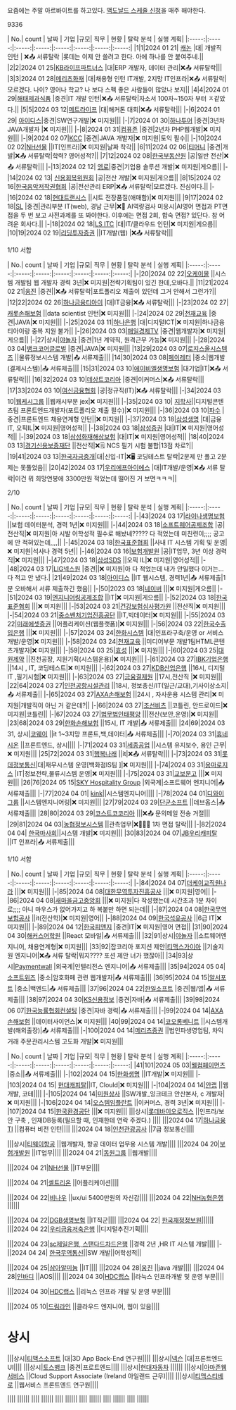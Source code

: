 


요즘에는 주말 아르바이트를 하고있다. [맥도날드 스케줄 신청](https://people.mcd.co.kr/main/login.do)을 매주 해야한다.

9336



| No.| count |  날짜  | 기업 |규모| 직무 | 현황 | 탈락 분석 | 실행 계획|
|:-----:|:-----:|:-----:|:-----:|:-----:|:-----:|:-----:|:-----:|
|1|1|2024 01 21| [캐논](https://recruit.lotte.co.kr/apply/announcement) |대| 개발직 인턴 | ❌📤 서류탈락 |롯데는 이제 안 쓸려고 한다. 아에 하나를 안 붙여주네.||
|2|2|2024 01 25|[KB라이프파트너스](https://kblifepartners.recruiter.co.kr/app/jobnotice/view?systemKindCode=MRS2&jobnoticeSn=168063) |대|ERP 개발자, 데이터 관리|❌📤 서류탈락|||
|3|3|2024 01 28|[메리츠화재](https://recruit.meritzfire.com/noticeView.rc) |대|채용형 인턴 IT개발, 2지망 IT인프라|❌📤 서류탈락|모르겠다. 나이? 영어나 학교? 나 보다 스펙 좋은 사람들이 많았나 보지||
|4|4|2024 01 29|[해태제과식품](https://recruit.ht.co.kr/notification/view.aspx?EMP_NO=00438) |중견|IT 개발 인턴|❌📤 서류탈락|자소서 100자~150자 부터 ㅈ같았다.||
|5|5|2024 03 12|[메트라이프](https://brand.metlife.co.kr/ep/hack/methack4job.do#about) |대|해커톤 대회|❌📤 서류탈락|||
|-|6|2024 01 29| [아이디스](https://recruit.idis.co.kr:1007/_service/idis/apply_site/apply/recruit_default.asp)|중견|SW연구개발|❌ 미지원|||
|-|7|2024 01 30|[하나투어](https://www.jobkorea.co.kr/Recruit/GI_Read/43460311?Oem_Code=C1) |중견|3년차 JAVA개발자 |❌ 미지원|||
|-|8|2024 01 31|[컴퓨존](https://www.jobkorea.co.kr/Recruit/GI_Read/43820265?Oem_Code=C1) |중견|2년차 PHP웹개발|❌ 미지원|||
|-|9|2024 02 07|[KCC](https://recruit.kccworld.co.kr/recruit/recruitMain.do?SiteType=A) |중견|JAVA 개발자|❌ 미지원|토익 필수||
|-|10|2024 02 02|[NH선물](http://ir.futures.co.kr/recruit/noticeList.do?bbsType=RNEW) ||IT[인프라]|❌ 미지원|날짜 착각||
|6|11|2024 02 06|[티머니](https://tmoney.recruiter.co.kr/app/jobnotice/view?systemKindCode=MRS2&jobnoticeSn=169275) |중견|개발|❌📤 서류탈락|학력? 영어성적?||
|7|12|2024 02 08|[한국부동산원](https://reb.incruit.com/hire/viewhire.asp?projectid=101) |공|일반 전산|❌📤 서류탈락|||
|-|13|2024 02 12| [엠로](https://emro.recruiter.co.kr/app/jobnotice/view?systemKindCode=MRS2&jobnoticeSn=169591&recruitKindCode=BASIC)|중견|기업용 솔루션 개발|❌ 미지원|게으름||
|-|14|2024 02 13| [신용회복위원회](https://ccrs.career.co.kr/jobs/jobs_view.asp?ID=1001) |공|전산 개발|❌ 미지원|게으름||
|8|15|2024 02 16|[한국음악저작권협회](https://www.komca.or.kr/service2/service_130301_info.jsp#) |공|전산관리 ERP|❌📤 서류탈락|모르겠다. 진심이다.||
|-|16|2024 02 18|[현대트랜시스](https://hyundai-transys.recruiter.co.kr/career/jobs/12765) ||시트 전장품질(애매함)|❌ 미지원|||
|9|17|2024 02 18|[SL](https://slworld.recruiter.co.kr/app/applicant/jobnotice/popupNoticeList/?applicantActionCode=SHOW_NOTICE) |중견|관리부분 IT(web), 경남 근무|❌🤖 AI역량검사 미응시|AI영어 면접과 PT면접을 두 번 보고 사전과제를 또 봐야한다. 이후에는 면접 2회, 합숙 면접? 있단다. 참 어려운 회사다.||
|-|18|2024 02 18|[LS ITC](https://lsitc.recruiter.co.kr/app/jobnotice/view?systemKindCode=MRS2&jobnoticeSn=170694) |대|IT/클라우드 인턴|❌ 미지원|게으름||
|10|19|2024 02 19|[리딩투자증권](https://www.kofia.or.kr/brd/m_96/view.do?seq=28238&srchFr=&srchTo=&srchWord=&srchTp=&multi_itm_seq=0&itm_seq_1=0&itm_seq_2=0&company_cd=&company_nm=&page=1) ||IT개발(웹) |❌📤 서류탈락|||


1/10 서합


| No.| count |  날짜  | 기업 |규모| 직무 | 현황 | 탈락 분석 | 실행 계획|
|:-----:|:-----:|:-----:|:-----:|:-----:|:-----:|:-----:|:-----:|
|-|20|2024 02 22|[오케이몰](https://www.okmall.com/company/recruit) ||시스템 개발팀 웹 개발자 경력 3년|❌ 미지원|전략기획팀이 있긴 한데,오바다.||
|11|21|2024 02 21|[웅진](https://woongjinit-recruiter.career.greetinghr.com/o/101060) |중견||❌📤 서류탈락|포트폴리오 제출이 있던데 그거 안해서 그런가?||
|12|22|2024 02 26|[하나금융티아이](https://hanati.recruiter.co.kr/app/jobnotice/view?systemKindCode=MRS2&jobnoticeSn=170506) |대|IT금융|❌📤 서류탈락|||
|-|23|2024 02 27|[캐롯손해보험](https://career.carrotins.com/o/100854) ||data scientist 인턴|❌ 미지원|||
|-|24|2024 02 29|[천재교육](https://www.jobkorea.co.kr/Recruit/GI_Read/43723654?Oem_Code=C1&sc=15) |중견|JAVA|❌ 미지원|||
|-|25|2024 03 11|[하나은행]() |대|디지털ICT|❌ 미지원|하나금융티아이랑 중복 지원 불가||
|-|26|2024 03 03|[매일경제TV](https://recruit.mbn.co.kr/pages/recruit_view.php?recruit_seq_no=214&page=1) |중견|웹개발자|❌ 미지원|게으름||
|-|27|상시|[야놀자](https://careers.yanolja.co/o/101304) |중견|1년 계약직, 원격근무 가능|❌ 미지원|||
|-|28|2024 03 04|[뱅크코어글로벌](https://www.jobkorea.co.kr/Recruit/Booth_GI_Read/44015204?Oem_Code=C1&productType=TopClass&logpath=0) |중견|JAVA|❌ 미지원|||
|13|29|2024 03 07|[로지스올시스템즈](https://recruit.logisall.com/regview?rn=MTAwODE3) ||물류정보시스템 개발|📤 서류제출|||
|14|30|2024 03 08|[페이레터](https://www.jobkorea.co.kr/Recruit/GI_Read/43726204?Oem_Code=C1&sc=15) |중소|웹개발(결제시스템)|📤 서류제출|||
|15|31|2024 03 10|[에이비엘생명보험](https://abl.recruiter.co.kr/career/home) |대기업|IT|❌📤 서류탈락|||
|16|32|2024 03 10|[데상트코리아](https://descentekorea.recruiter.co.kr/appsite/company/index) |중견|이커머스|❌📤 서류탈락|||
|17|33|2024 03 10|[여신금융협회](https://www.crefia.or.kr/portal/news/recruit/recruitGuide.xx) |공|정규직(IT)|❌📤 서류탈락|||
|-|34|2024 03 10|[웹케시그룹](https://www.saramin.co.kr/zf_user/jobs/relay/view?isMypage=no&rec_idx=47640451&recommend_ids=eJxdkMkRAzEIBKPxHxjOtwNR%2FlmY0tpi18%2FWqOZAA25supL5FW8NBznLKpI%2FXLofDA7Y%2BW5FHDGYnLihGIqOWee031ElwhSNsVGF4fQoAn4UufBbBErFU0S9rGZGq6x0vC1b8EGJ6lUTlUYxaiWJHEQfQPimIndQ%2FEZkbucPgHRH3g%3D%3D&view_type=search&searchword=%EC%9B%B9%EC%BC%80%EC%8B%9C&searchType=search&gz=1&t_ref_content=generic&t_ref=search&relayNonce=fc2ac6a0a21254014493&paid_fl=n&search_uuid=1ec2584d-52e6-40fd-901c-647b2b2d980e&immediately_apply_layer_open=n#seq=0) ||웹캐시부문 jex|❌ 미지원|||
|-|35|2024 03 10| [지학사](https://www.jihak.co.kr/company/recruit_list.asp)||디지털콘텐츠팀 프론트엔드개발자(포트폴리오 제출 필수)|❌ 미지원|||
|-|36|2024 03 10|[파수](https://recruit.fasoo.com/apply/242) |중견|프론트엔드 채용연계형 인턴||❌ 미지원||
|-|37|2024 03 18|[삼성생명]() |대|금융IT, 오픽IL|❌ 미지원|영어성적||
|-|38|2024 03 18|[삼성증권]() |대|IT|❌ 미지원|영어성적||
|-|39|2024 03 18|[삼성화재해상보험]() |대|IT|❌ 미지원|영어성적||
|18|40|2024 03 13|[경기신용보증재단](https://gcgf1.saramin.co.kr/service/gcgf1/2866/applicant/apply/recruit_default.asp) ||전산직|❌🗒️ NCS 필기 시험 불합|13점 차로?||
|19|41|2024 03 13|[한국자금중개](https://kmb.recruiter.co.kr/app/jobnotice/view?systemKindCode=MRS2&jobnoticeSn=173416)|대|신입-IT|❌🖥️ 코딩테스트 탈락|2문제 만 풀고 2문제는 못풀었음||
|20|42|2024 03 17|[우리에프아이에스](https://woorifis.careerlink.kr/) |대|IT개발/운영|❌📤 서류 탈락|이건 뭐 희망연봉에 3300만원 적었는데 떨어진 거 보면ㅋㅋㅋ||

2/10


| No.| count |  날짜  | 기업 |규모| 직무 | 현황 | 탈락 분석 | 실행 계획|
|:-----:|:-----:|:-----:|:-----:|:-----:|:-----:|:-----:|:-----:|
|-|43|2024 03 17|[라이나생명보험](https://linakorea.career.greetinghr.com/) ||보험 데이터분석, 경력 1년|❌ 미지원|||
|-|44|2024 03 18|[소프트웨어공제조합](https://www.ksfc.or.kr/ksfch610.do) |공|전산직|❌ 미지원|아 시발 어학성적 필수로 해놨네????? 다 적었는데 미친련이;;;; 공고에 안 적혀있는데,,,,||
|-|45|2024 03 18|[한국표준협회](https://ksa.recruitlab.co.kr/) ||사내 IT 시스템 기획 및 운영|❌ 미지원|석사나 경력 5년||
|-|46|2024 03 16|[보험개발원](https://www.kidi.or.kr/user/nd59072.do) |공|IT업무, 3년 이상 경력직|❌ 미지원|||
|-|47|2024 03 18|[삼성SDS]() ||오픽 IL|❌ 미지원|영어성적||
|-|48|2024 03 17|[LIG넥스원](https://lignex1-2024.com/?utm_source=jasoseol&utm_medium=cpc&utm_campaign=cpc) |중견||❌ 미지원|아 다 적었는데 내가 안일했다 이거는... 다 적고 안 냈다.|
|21|49|2024 03 18|[아이디스](https://recruit.idis.co.kr:1007/_service/idis/apply_site/apply/recruit_default.asp) ||IT 웹시스템, 경력1년|📤 서류제출|1분 오바해서 서류 제출하긴 했음||
|-|50|2023 03 18|[네이버](https://recruit.navercorp.com/micro/teamnaver/2024) |||❌ 미지원|게으름||
|-|51|2024 03 19|[엔지니어링공제조합](https://www.egic.co.kr/e/hp/recruit/recruitIntro.do) ||IT|❌ 미지원|게으름||
|-|52|2024 03 18|[한국표준협회](https://ksa.recruitlab.co.kr/) |||❌ 미지원|||
|-|53|2024 03 21|[건강보험심사평가원]() ||전산직|❌ 미지원|||
|-|54|2024 03 21|[중소벤처기업진흥공단](https://kosmes.applyin.co.kr/jobs/12484) ||IT,빅데이터|❌ 미지원|||
|-|55|2024 03 22|[미래에셋증권](https://recruit.securities.miraeasset.com/reMenuAction.do) ||어플리케이션(웹플랫폼)|❌ 미지원||| 
|-|56|2024 03 22|[한국수출입은행](https://koreaexim.incruit.com/hire/viewhire.asp?projectid=108) |||❌ 미지원|||
|-|57|2024 03 24|[한화시스템](https://www.hanwhain.com/web/apply/notification/view.do?rtSeq=12565) |대|인프라구축/운영 or 서비스개발/운영|❌ 미지원|||
|-|58|2024 03 24|[천재교육]() ||미디어부문 개발1팀HTML콘텐츠개발자|❌ 미지원|||
|-|59|2024 03 25|[효성](https://hyosung.recruiter.co.kr/app/jobnotice/view?systemKindCode=MRS2&jobnoticeSn=175362) |||❌ 미지원|||
|-|60|2024 03 25|[대원제약](https://daewonpharm.recruiter.co.kr/app/jobnotice/view?systemKindCode=MRS2&jobnoticeSn=175073&utm_source=jasoseol&utm_campaign=2403deawon) ||진천공장, 지원기획(시스템운용)|❌ 미지원|||
|-|61|2024 03 27|[IBK기업은행](https://ibk.incruit.com/hire/viewhire.asp?projectid=118) ||14시 , IT, 코딩테스트|❌ 미지원|||
|-|62|2024 03 27|[KDB산업은행](https://kdb.incruit.com/hire/viewhire.asp?projectid=103) ||16시, 디지털IT ,필기시험|❌ 미지원|||
|-|63|2024 03 27|[금융결제원](https://kftc.or.kr/kftc/main/EgovkftcHubMain.do) ||17시,전산직 |❌ 미지원|||
|22|64|2024 03 27|[인천공항시설관리](https://airportfc.scout.co.kr/jobinfo/jobinfo_view.asp?ID=1025) ||18시, 정보총신/IT(일근/교대),기사이상소지|📤 서류제출||
|-|65|2024 03 27|[AXA손해보험](https://axa.recruiter.co.kr/app/jobnotice/view?systemKindCode=MRS2&jobnoticeSn=175387) ||24시 , 자사운용 시스템 관리|❌ 미지원|개발직이 아닌 거 같은데?||
|-|66|2024 03 27|[조선비츠](https://apply.chosunbiz.com/notice-detail.html?noticeId=2) ||코틀린, 안드로이드|❌ 미지원|코틀린||
|-|67|2024 03 27|[법무법인태평양](https://recruit.bkl.co.kr/announcement/noticeView.do?noticeNo=86) |||전산(보안,운영)|❌ 미지원||
|23|68|2024 03 29|[한화손해보험](https://www.hanwhain.com/web/index.do) ||15시, IT 개발|📤 서류제출|||
|24|69|2024 03 31, 상시|[코웨이](https://cowayhr.recruiter.co.kr/app/jobnotice/view?systemKindCode=MRS2&jobnoticeSn=149171) ||it 1~3지망 프론트,백,데이터|📤 서류제출|||
|-|70|2024 03 31|[휴네시온](https://hunesion.com/kor/recruit/content4?viewMode=view&ca=&sel_search=&txt_search=&page=1&idx=301) ||프론트엔드, 상시||||
|-|71|2024 03 31|[세종공업](https://recruit.sjku.co.kr/hr/rec/recruit/main/controller/candidate/MainRecruitWebController/init.hr) ||시스템 유지보수, 용인 근무|❌ 미지원|||
|25|72|2024 03 31|[행복나래](https://happynarae.saramin.co.kr/apply_site/apply/view_resume) ||it|❌📤 서류탈락|||
|-|73|2024 03 31|[롯데정보통신](https://recruit.lotte.co.kr/apply/announcement/detail/21239530?compcd=30007)|대|재무시스템 운영[백화점IS팀 ]|❌ 미지원|||
|-|74|2024 03 31|[용마로지스](https://yongmalogis.recruiter.co.kr/app/jobnotice/view?systemKindCode=MRS2&jobnoticeSn=174517) |IT|정보전략,물류시스템 운영|❌ 미지원|||
|-|75|2024 03 31|[교보문고](https://ehr.kyobobook.co.kr/recr/recruit_info_2.jsp) |||❌ 미지원|||
|26|76|2024 05 15|[SKY Hospitality Group](https://www.jobkorea.co.kr/Recruit/GI_Read/44212318?Oem_Code=C1&logpath=1&stext=%ED%95%B4%EC%99%B8%EA%B7%BC%EB%AC%B4&listno=7) |외국계|소프트웨어 엔지니어|📤 서류제출|||
|-|77|2024 04 01| [kink](https://company.kinx.net/career/#s05)||시스템엔지니어||||
|-|78|2024 04 01|[디와이그룹](https://www.saramin.co.kr/zf_user/jobs/relay/pop-view?rec_idx=47824329&t_ref=main&t_ref_content=platinum_fix_expand) ||시스템엔지니어링|❌ 미지원|||
|27|79|2024 03 29|[단군소프트](https://www.jobkorea.co.kr/Recruit/Booth_GI_Read/44205983?Oem_Code=C1&productType=VVIP&logpath=0) ||데브옵스|📤 서류제출|||
|28|80|2024 03 29|[코스트코코리아](https://www.catch.co.kr/NCS/RecruitInfoDetails/394657) |||❌📤 문의메일 전송 거절|||
|29|81|2024 04 03|[농협정보시스템](https://with.nonghyup.com/jbnf/jbnfDtl.do?jbnfSqno=66355) ||관측업무|❌👨‍👨‍👦 1차 면접 탈락|||
|-|82|2024 04 04| [한국마사회]()||시스템 개발|❌ 미지원|||
|30|83|2024 04 07|[JB우리캐피탈](https://wooricap.saramin.co.kr/apply_site/recruit/view) ||IT 인프라|📤 서류제출|||


1/10 서합


| No.| count |  날짜  | 기업 |규모| 직무 | 현황 | 탈락 분석 | 실행 계획|
|:-----:|:-----:|:-----:|:-----:|:-----:|:-----:|:-----:|:-----:|
|-|84|2024 04 07|[더케이교직원나라]() |||❌ 미지원|||
|-|85|2024 04 08|[대한무역투자진흥공사](https://kotra.careerlink.kr/jobs/RC20240319003897) |||❌ 미지원|영어||
|-|86|2024 04 08|[새마을금고중앙회](https://www.kfcc.co.kr/recruit/rec0095.do) |||❌ 미지원|다 작성했는데 시간초과 1분 차이로;;;; 아니 마우스가 없어가지고 하 복붙만 하면 되는데||
|-|87|2024 04 08|[한국무역보험공사]() ||it(전산학)|❌ 미지원|영어||
|-|88|2024 04 09|[한국석유공사]() ||6급 IT|❌ 미지원|||
|-|89|2024 04 12|[한국피앤지](https://www.pgcareers.com/apac/en/search-results?keywords=%22(P%26G%20Summer%20Internship)%22) |중견|IT|❌ 미지원|영어 면접||
|31|90|2024 04 30|[해커스어학원](https://www.jobkorea.co.kr/Recruit/GI_Read/44345007?Oem_Code=C1&sc=15) ||React 모바일|📤 서류제출|||
|32|91|상시|[야놀자](https://careers.yanolja.co/o/105535) ||소트웨어엔지니어, 채용연계형|❌ 미지원|||
|33|92|잡코리아 포지션 제안|[티맥스가이아](https://tmaxcareers.ninehire.site/job_posting/bv8sZRQq) ||기술지원 엔지니어|❌📤 서류 탈락|뭐지???? 포션 제안 너가 했잖아||
|34|93|상시|[Paymentwall](https://www.jobkorea.co.kr/Recruit/GI_Read/44020490?Oem_Code=C1) |외국계|인텔리전스 엔지니어|📤 서류제출|||
|35|94|2024 05 04|[소프트위즈](https://www.jobkorea.co.kr/Recruit/GI_Read/44149759?Oem_Code=C1) |중소|암호화페 관련 웹개발자|📤 서류제출|||
|36|95|2024 04 15|[알서포트](https://www.jobkorea.co.kr/Recruit/GI_Read/44432006?Oem_Code=C1) |중소|백엔드|📤 서류제출|||
|37|96|2024 04 22|[한일소프트](https://www.jobkorea.co.kr/Recruit/GI_Read/44417626?Oem_Code=C1) |중견|웹/앱|📤 서류제출|||
|38|97|2024 04 30|[KS신용정보](https://www.jobkorea.co.kr/Recruit/GI_Read/44416261?Oem_Code=C1) |중견|자바|📤 서류제출|||
|39|98|2024 06 07|[한국능률협회컨설팅](https://www.jobkorea.co.kr/Recruit/GI_Read/44417155?Oem_Code=C1) |중견|자바 경력|📤 서류제출|||
|-|99|2024 04 14|[AXA손해보험]() ||데이터사이언스|❌ 미지원|||
|40|99|2024 04 14|[코오롱베니트](https://dream.kolon.com/RECRUIT_KOLON/hr/rec/recruit/main/controller/candidate/MainRecruitWebController/init.hr) ||시스템개발(해외출장)|📤 서류제출|||
|-|100|2024 04 14|[메리츠증권](https://meritz.applyin.co.kr/jobs/12919) ||법인파생영업팀, 차익거래 주문관리시스템 고도화 개발|❌ 미지원|||





| No.| count |  날짜  | 기업 |규모| 직무 | 현황 | 탈락 분석 | 실행 계획|
|:-----:|:-----:|:-----:|:-----:|:-----:|:-----:|:-----:|:-----:|
|41|101|2024 05 03|[웰컴페이먼츠](https://www.jobkorea.co.kr/Recruit/GI_Read/44378748?Oem_Code=C1&sc=54&gno=44378748) |중소||📤 서류제출|||
|-|102|2024 04 15|[한화생명](https://www.recruit-hanwhalife.co.kr/kor/index.html) ||IT개발|❌ 미지원|||
|-|103|2024 04 15| [현대캐피탈](https://hcs.recruiter.co.kr/career/jobs/17477)||IT, Clould|❌ 미지원|||
|-|104|2024 04 14|[안랩](https://ahnlab.recruiter.co.kr/appsite/company/index) ||웹개발, 코테||||
|-|105|2024 04 14|[미원상사]() ||SW개발_잉크테크 안산본사, c 개발자|❌ 미지원|||
|-|106|2024 04 14|[오스템임플란트](https://osstem.recruiter.co.kr/app/jobnotice/view?systemKindCode=MRS2&jobnoticeSn=177422) ||이커머스, 경력 3년|❌ 미지원|||
|-|107|2024 04 15|[한국환경공단](https://keco.applyin.co.kr/jobs/12651) |||❌ 미지원|||
|||상시|[롯데바이오로직스](https://lottebiologics.career.greetinghr.com/o/82231) ||인프라/보안 구축 , 인재DB등록(필요할 때, 인재한테 연락 주겠다.) ||||
|||2024 04 17|[하나금융TI]() ||컴퓨터 비전 인턴||||
|||2024 04 18|[인천관광공사]() ||7급 정보통신||||

|||상시|[티웨이항공](https://recruit.twayair.com/WiseRecruitWeb/) ||웹개발자, 항공 데이터 업무용 시스템 개발||||
|||2024 04 20|[보험개발원]() ||IT업무||||
|||2024 04 21|[동원그룹](https://careers.dongwon.com/Recruit/Detail/1294538?p=iyNfKrdnmP2qvRp8eLoBoZUpoAd7oXoMRF~univ~qHHbyt3iKt8daueOf4L73r4u/JYOmXuNw3JjRTEtpR5tnhbU~univ~CWg0nAO5i9tIT7P0kOt6hpLUYDNquLubJDLueuz0tviL1oUDuAe4GPRhG1jVAiqBdQTYBGNx8CwtJirbzXrwGnM=) ||웹개발||||

|||2024 04 21|[NH선물](http://ir.futures.co.kr/ir/Getcontent.do?content=4000012) ||IT부문||||

|||2024 04 21|[셀트리온](https://recruit.celltrion.com/main/recruit/46_3/index.jsp) ||어플리케이션||||

|||2024 04 22|[비나우](https://benow.career.greetinghr.com/o/87391) ||ux/ui 5400만원의 자신감||||
|||2024 04 22|[NH농협은행](https://nhbank2024.saramin.co.kr/service/nhbank2024/index.asp) ||||||

|||2024 04 22|[DGB생명보험]() ||IT직군||||
|||2024 04 22| [한국재정정보원]()||||||
|||2024 04 22|[우리금융저축은행](https://www.jobkorea.co.kr/Recruit/Booth_GI_Read/44448512?Oem_Code=C1) ||디지털추진기획||||

|||2024 04 23|[sc제일은행, 스탠다드차드은행](https://standardchartered.saramin.co.kr/apply_site/recruit/view) ||경력 2년 ,HR IT 시스템 개발||||
|-||2024 04 24| [한국무역통신](https://jrs.jobkorea.co.kr/ktnet/ktnet24/Agi/Invite)||SW 개발||어학성적||

|||2024 04 25|[삼아알미늄]() ||IT||||
|||2024 04 28|[웅진](https://woongjinit-recruiter.career.greetinghr.com/) ||java 개발||||
|||2024 04 28|[인바디](https://www.inbodyrecruit.com/) ||AOS||||
|||2024 04 30|[HDC랩스](https://hdc-labs.recruiter.co.kr/career/jobs/16695?utm_source=jasoseol&utm_medium=banner&utm_campaign=2404hdclabs) ||라눅스 인프라개발 및 운영 부문||||

|||2024 04 30|[HDC랩스](https://hdc-labs.recruiter.co.kr/career/jobs/16695) ||리눅스 인프라 개발 및 운영 부문||||

|||2024 05 10|[드림라인](https://www.saramin.co.kr/zf_user/jobs/view?rec_idx=47975816&view_type=etc&ref=recruit_manage) ||클라우드 엔지니어, 웹이 있음||||

# 상시
|||상시|[티맥스소프트](https://tmaxcareers.ninehire.site/job_posting/CpR2rGZL) |대|3D App Back-End 연구원||||
|||상시|[넥슨](https://career.nexon.com/user/recruit/member/postDetail?joinCorp=NX&reNo=20230283&currentPage=0) |대|프론트엔드 UI||||
|||상시|[토스뱅크](https://toss.im/career/job-detail?job_id=4071101003) |중견|프로트엔드||||
|||상시|[현대자동차](https://talent.hyundai.com/apply/applyView.hc?recuYy=2023&recuType=N2&recuCls=549) ||||||
|||상시|[아마존웹서비스](https://amazon.jobs/en/jobs/2549983/cloud-support-associate-ireland) ||Cloud Support Associate (Ireland 아일랜드 근무)||||
|||상시|[티맥스티베로](https://tmaxcareers.ninehire.site/) ||웹서비스 프론트엔드 연구원||||





||||[]() ||||||
||||[]() ||||||
||||[]() ||||||
||||[]() ||||||
||||[]() ||||||
||||[]() ||||||